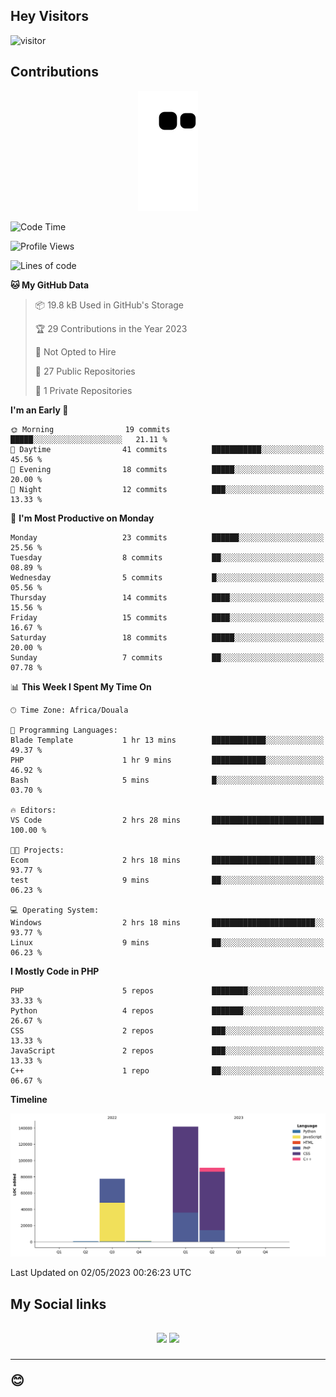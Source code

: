 ## Hey Visitors
![visitor](https://profile-counter.glitch.me/Fotsingboris/count.svg)

## Contributions
<p align="center">
  <img src="https://raw.githubusercontent.com/Fotsingboris/Fotsingboris/output/github-contribution-grid-snake.svg" />
</p>

<!--START_SECTION:waka-->
![Code Time](http://img.shields.io/badge/Code%20Time-235%20hrs%2059%20mins-blue)

![Profile Views](http://img.shields.io/badge/Profile%20Views-0-blue)

![Lines of code](https://img.shields.io/badge/From%20Hello%20World%20I%27ve%20Written-311.3%20thousand%20lines%20of%20code-blue)

**🐱 My GitHub Data** 

> 📦 19.8 kB Used in GitHub's Storage 
 > 
> 🏆 29 Contributions in the Year 2023
 > 
> 🚫 Not Opted to Hire
 > 
> 📜 27 Public Repositories 
 > 
> 🔑 1 Private Repositories 
 > 
**I'm an Early 🐤** 

```text
🌞 Morning                19 commits          █████░░░░░░░░░░░░░░░░░░░░   21.11 % 
🌆 Daytime                41 commits          ███████████░░░░░░░░░░░░░░   45.56 % 
🌃 Evening                18 commits          █████░░░░░░░░░░░░░░░░░░░░   20.00 % 
🌙 Night                  12 commits          ███░░░░░░░░░░░░░░░░░░░░░░   13.33 % 
```
📅 **I'm Most Productive on Monday** 

```text
Monday                   23 commits          ██████░░░░░░░░░░░░░░░░░░░   25.56 % 
Tuesday                  8 commits           ██░░░░░░░░░░░░░░░░░░░░░░░   08.89 % 
Wednesday                5 commits           █░░░░░░░░░░░░░░░░░░░░░░░░   05.56 % 
Thursday                 14 commits          ████░░░░░░░░░░░░░░░░░░░░░   15.56 % 
Friday                   15 commits          ████░░░░░░░░░░░░░░░░░░░░░   16.67 % 
Saturday                 18 commits          █████░░░░░░░░░░░░░░░░░░░░   20.00 % 
Sunday                   7 commits           ██░░░░░░░░░░░░░░░░░░░░░░░   07.78 % 
```


📊 **This Week I Spent My Time On** 

```text
🕑︎ Time Zone: Africa/Douala

💬 Programming Languages: 
Blade Template           1 hr 13 mins        ████████████░░░░░░░░░░░░░   49.37 % 
PHP                      1 hr 9 mins         ████████████░░░░░░░░░░░░░   46.92 % 
Bash                     5 mins              █░░░░░░░░░░░░░░░░░░░░░░░░   03.70 % 

🔥 Editors: 
VS Code                  2 hrs 28 mins       █████████████████████████   100.00 % 

🐱‍💻 Projects: 
Ecom                     2 hrs 18 mins       ███████████████████████░░   93.77 % 
test                     9 mins              ██░░░░░░░░░░░░░░░░░░░░░░░   06.23 % 

💻 Operating System: 
Windows                  2 hrs 18 mins       ███████████████████████░░   93.77 % 
Linux                    9 mins              ██░░░░░░░░░░░░░░░░░░░░░░░   06.23 % 
```

**I Mostly Code in PHP** 

```text
PHP                      5 repos             ████████░░░░░░░░░░░░░░░░░   33.33 % 
Python                   4 repos             ███████░░░░░░░░░░░░░░░░░░   26.67 % 
CSS                      2 repos             ███░░░░░░░░░░░░░░░░░░░░░░   13.33 % 
JavaScript               2 repos             ███░░░░░░░░░░░░░░░░░░░░░░   13.33 % 
C++                      1 repo              ██░░░░░░░░░░░░░░░░░░░░░░░   06.67 % 
```



**Timeline**

![Lines of Code chart](https://raw.githubusercontent.com/Fotsingboris/Fotsingboris/main/assets/bar_graph.png)


 Last Updated on 02/05/2023 00:26:23 UTC
<!--END_SECTION:waka-->

<h2>My Social links <h2>
<p align="center">
   <a href="https://linkedin.com/in/Fotsingboris-Mathieu"><img src="https://img.shields.io/badge/linkedin-%230077B5.svg?style=for-the-badge&logo=linkedin&logoColor=white"></a>
   <a href="https://instagram.com/Fotsingboris"><img src="https://img.shields.io/badge/instagram-%23E4405F.svg?style=for-the-badge&logo=Instagram&logoColor=white"></a>
  </p>
<hr>
😊
